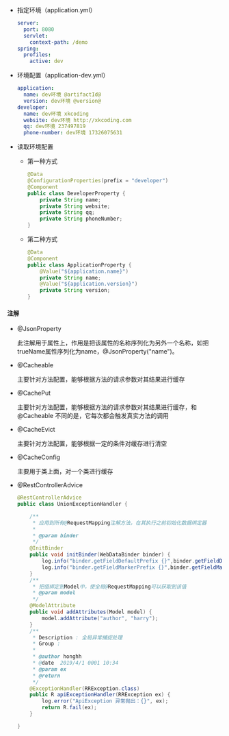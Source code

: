 * 指定环境（application.yml）

  ```yml
  server:
    port: 8080
    servlet:
      context-path: /demo
  spring:
    profiles:
      active: dev
  
  ```

* 环境配置（application-dev.yml）

  ```yml
  application:
    name: dev环境 @artifactId@
    version: dev环境 @version@
  developer:
    name: dev环境 xkcoding
    website: dev环境 http://xkcoding.com
    qq: dev环境 237497819
    phone-number: dev环境 17326075631
  ```

* 读取环境配置

  * 第一种方式

    ```java
    @Data
    @ConfigurationProperties(prefix = "developer")
    @Component
    public class DeveloperProperty {
    	private String name;
    	private String website;
    	private String qq;
    	private String phoneNumber;
    }
    ```

  * 第二种方式

    ```java
    @Data
    @Component
    public class ApplicationProperty {
    	@Value("${application.name}")
    	private String name;
    	@Value("${application.version}")
    	private String version;
    }
    ```




#### 注解

* @JsonProperty

  此注解用于属性上，作用是把该属性的名称序列化为另外一个名称，如把trueName属性序列化为name，@JsonProperty("name")。 
  
* @Cacheable

  主要针对方法配置，能够根据方法的请求参数对其结果进行缓存

* @CachePut

  主要针对方法配置，能够根据方法的请求参数对其结果进行缓存，和 @Cacheable 不同的是，它每次都会触发真实方法的调用

* @CacheEvict

  主要针对方法配置，能够根据一定的条件对缓存进行清空

* @CacheConfig

  主要用于类上面，对一个类进行缓存
  
* @RestControllerAdvice

  ```java
  @RestControllerAdvice
  public class UnionExceptionHandler {
  
      /**
       * 应用到所有@RequestMapping注解方法，在其执行之前初始化数据绑定器
       *
       * @param binder
       */
      @InitBinder
      public void initBinder(WebDataBinder binder) {
          log.info("binder.getFieldDefaultPrefix {}",binder.getFieldDefaultPrefix());
          log.info("binder.getFieldMarkerPrefix {}",binder.getFieldMarkerPrefix());
      }
      /**
       * 把值绑定到Model中，使全局@RequestMapping可以获取到该值
       * @param model
       */
      @ModelAttribute
      public void addAttributes(Model model) {
          model.addAttribute("author", "harry");
      }
      /**
       * Description : 全局异常捕捉处理
       * Group :
       *
       * @author honghh
       * @date  2019/4/1 0001 10:34
       * @param ex
       * @return
       */
      @ExceptionHandler(RRException.class)
      public R apiExceptionHandler(RRException ex) {
          log.error("ApiException 异常抛出：{}", ex);
          return R.fail(ex);
      }
  
  }
  
  ```

  

